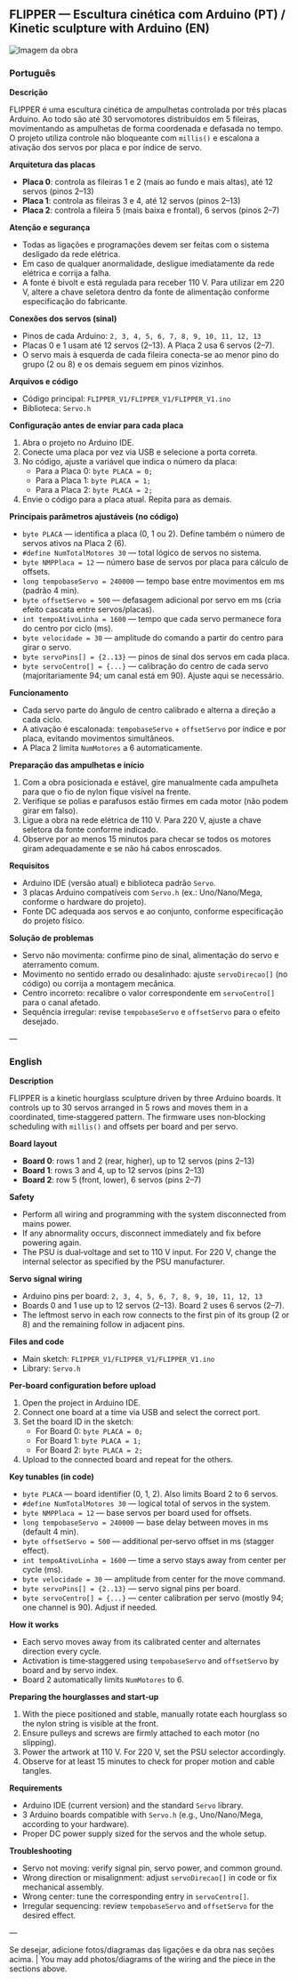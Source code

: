 ## FLIPPER — Escultura cinética com Arduino (PT) / Kinetic sculpture with Arduino (EN)
![Imagem da obra](FLIPPER.jpg)
### Português

**Descrição**

FLIPPER é uma escultura cinética de ampulhetas controlada por três placas Arduino. Ao todo são até 30 servomotores distribuídos em 5 fileiras, movimentando as ampulhetas de forma coordenada e defasada no tempo. O projeto utiliza controle não bloqueante com `millis()` e escalona a ativação dos servos por placa e por índice de servo.

**Arquitetura das placas**
- **Placa 0**: controla as fileiras 1 e 2 (mais ao fundo e mais altas), até 12 servos (pinos 2–13)
- **Placa 1**: controla as fileiras 3 e 4, até 12 servos (pinos 2–13)
- **Placa 2**: controla a fileira 5 (mais baixa e frontal), 6 servos (pinos 2–7)

**Atenção e segurança**
- Todas as ligações e programações devem ser feitas com o sistema desligado da rede elétrica.
- Em caso de qualquer anormalidade, desligue imediatamente da rede elétrica e corrija a falha.
- A fonte é bivolt e está regulada para receber 110 V. Para utilizar em 220 V, altere a chave seletora dentro da fonte de alimentação conforme especificação do fabricante.

**Conexões dos servos (sinal)**
- Pinos de cada Arduino: `2, 3, 4, 5, 6, 7, 8, 9, 10, 11, 12, 13`
- Placas 0 e 1 usam até 12 servos (2–13). A Placa 2 usa 6 servos (2–7).
- O servo mais à esquerda de cada fileira conecta-se ao menor pino do grupo (2 ou 8) e os demais seguem em pinos vizinhos.

**Arquivos e código**
- Código principal: `FLIPPER_V1/FLIPPER_V1/FLIPPER_V1.ino`
- Biblioteca: `Servo.h`

**Configuração antes de enviar para cada placa**
1) Abra o projeto no Arduino IDE.
2) Conecte uma placa por vez via USB e selecione a porta correta.
3) No código, ajuste a variável que indica o número da placa:
   - Para a Placa 0: `byte PLACA = 0;`
   - Para a Placa 1: `byte PLACA = 1;`
   - Para a Placa 2: `byte PLACA = 2;`
4) Envie o código para a placa atual. Repita para as demais.

**Principais parâmetros ajustáveis (no código)**
- `byte PLACA` — identifica a placa (0, 1 ou 2). Define também o número de servos ativos na Placa 2 (6).
- `#define NumTotalMotores 30` — total lógico de servos no sistema.
- `byte NMPPlaca = 12` — número base de servos por placa para cálculo de offsets.
- `long tempobaseServo = 240000` — tempo base entre movimentos em ms (padrão 4 min).
- `byte offsetServo = 500` — defasagem adicional por servo em ms (cria efeito cascata entre servos/placas).
- `int tempoAtivoLinha = 1600` — tempo que cada servo permanece fora do centro por ciclo (ms).
- `byte velocidade = 30` — amplitude do comando a partir do centro para girar o servo.
- `byte servoPins[] = {2..13}` — pinos de sinal dos servos em cada placa.
- `byte servoCentro[] = {...}` — calibração do centro de cada servo (majoritariamente 94; um canal está em 90). Ajuste aqui se necessário.

**Funcionamento**
- Cada servo parte do ângulo de centro calibrado e alterna a direção a cada ciclo.
- A ativação é escalonada: `tempobaseServo` + `offsetServo` por índice e por placa, evitando movimentos simultâneos.
- A Placa 2 limita `NumMotores` a 6 automaticamente.

**Preparação das ampulhetas e início**
1) Com a obra posicionada e estável, gire manualmente cada ampulheta para que o fio de nylon fique visível na frente.
2) Verifique se polias e parafusos estão firmes em cada motor (não podem girar em falso).
3) Ligue a obra na rede elétrica de 110 V. Para 220 V, ajuste a chave seletora da fonte conforme indicado.
4) Observe por ao menos 15 minutos para checar se todos os motores giram adequadamente e se não há cabos enroscados.

**Requisitos**
- Arduino IDE (versão atual) e biblioteca padrão `Servo`.
- 3 placas Arduino compatíveis com `Servo.h` (ex.: Uno/Nano/Mega, conforme o hardware do projeto).
- Fonte DC adequada aos servos e ao conjunto, conforme especificação do projeto físico.

**Solução de problemas**
- Servo não movimenta: confirme pino de sinal, alimentação do servo e aterramento comum.
- Movimento no sentido errado ou desalinhado: ajuste `servoDirecao[]` (no código) ou corrija a montagem mecânica.
- Centro incorreto: recalibre o valor correspondente em `servoCentro[]` para o canal afetado.
- Sequência irregular: revise `tempobaseServo` e `offsetServo` para o efeito desejado.

—

### English

**Description**

FLIPPER is a kinetic hourglass sculpture driven by three Arduino boards. It controls up to 30 servos arranged in 5 rows and moves them in a coordinated, time‑staggered pattern. The firmware uses non‑blocking scheduling with `millis()` and offsets per board and per servo.

**Board layout**
- **Board 0**: rows 1 and 2 (rear, higher), up to 12 servos (pins 2–13)
- **Board 1**: rows 3 and 4, up to 12 servos (pins 2–13)
- **Board 2**: row 5 (front, lower), 6 servos (pins 2–7)

**Safety**
- Perform all wiring and programming with the system disconnected from mains power.
- If any abnormality occurs, disconnect immediately and fix before powering again.
- The PSU is dual‑voltage and set to 110 V input. For 220 V, change the internal selector as specified by the PSU manufacturer.

**Servo signal wiring**
- Arduino pins per board: `2, 3, 4, 5, 6, 7, 8, 9, 10, 11, 12, 13`
- Boards 0 and 1 use up to 12 servos (2–13). Board 2 uses 6 servos (2–7).
- The leftmost servo in each row connects to the first pin of its group (2 or 8) and the remaining follow in adjacent pins.

**Files and code**
- Main sketch: `FLIPPER_V1/FLIPPER_V1/FLIPPER_V1.ino`
- Library: `Servo.h`

**Per‑board configuration before upload**
1) Open the project in Arduino IDE.
2) Connect one board at a time via USB and select the correct port.
3) Set the board ID in the sketch:
   - For Board 0: `byte PLACA = 0;`
   - For Board 1: `byte PLACA = 1;`
   - For Board 2: `byte PLACA = 2;`
4) Upload to the connected board and repeat for the others.

**Key tunables (in code)**
- `byte PLACA` — board identifier (0, 1, 2). Also limits Board 2 to 6 servos.
- `#define NumTotalMotores 30` — logical total of servos in the system.
- `byte NMPPlaca = 12` — base servos per board used for offsets.
- `long tempobaseServo = 240000` — base delay between moves in ms (default 4 min).
- `byte offsetServo = 500` — additional per‑servo offset in ms (stagger effect).
- `int tempoAtivoLinha = 1600` — time a servo stays away from center per cycle (ms).
- `byte velocidade = 30` — amplitude from center for the move command.
- `byte servoPins[] = {2..13}` — servo signal pins per board.
- `byte servoCentro[] = {...}` — center calibration per servo (mostly 94; one channel is 90). Adjust if needed.

**How it works**
- Each servo moves away from its calibrated center and alternates direction every cycle.
- Activation is time‑staggered using `tempobaseServo` and `offsetServo` by board and by servo index.
- Board 2 automatically limits `NumMotores` to 6.

**Preparing the hourglasses and start‑up**
1) With the piece positioned and stable, manually rotate each hourglass so the nylon string is visible at the front.
2) Ensure pulleys and screws are firmly attached to each motor (no slipping).
3) Power the artwork at 110 V. For 220 V, set the PSU selector accordingly.
4) Observe for at least 15 minutes to check for proper motion and cable tangles.

**Requirements**
- Arduino IDE (current version) and the standard `Servo` library.
- 3 Arduino boards compatible with `Servo.h` (e.g., Uno/Nano/Mega, according to your hardware).
- Proper DC power supply sized for the servos and the whole setup.

**Troubleshooting**
- Servo not moving: verify signal pin, servo power, and common ground.
- Wrong direction or misalignment: adjust `servoDirecao[]` in code or fix mechanical assembly.
- Wrong center: tune the corresponding entry in `servoCentro[]`.
- Irregular sequencing: review `tempobaseServo` and `offsetServo` for the desired effect.

—

Se desejar, adicione fotos/diagramas das ligações e da obra nas seções acima. | You may add photos/diagrams of the wiring and the piece in the sections above.






